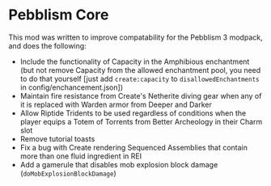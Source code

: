 # Pebblism Core

This mod was written to improve compatability for the Pebblism 3 modpack, and does the following:

- Include the functionality of Capacity in the Amphibious enchantment (but not remove Capacity from the allowed enchantment pool, you need to do that yourself \[just add `create:capacity` to `disallowedEnchantments` in config/enchancement.json])
- Maintain fire resistance from Create's Netherite diving gear when any of it is replaced with Warden armor from Deeper and Darker
- Allow Riptide Tridents to be used regardless of conditions when the player equips a Totem of Torrents from Better Archeology in their Charm slot
- Remove tutorial toasts
- Fix a bug with Create rendering Sequenced Assemblies that contain more than one fluid ingredient in REI
- Add a gamerule that disables mob explosion block damage (`doMobExplosionBlockDamage`)
